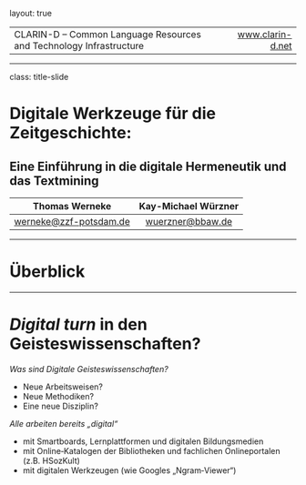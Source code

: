 layout: true
  
<div class="my-header"></div>

<div class="my-footer">
  <table>
    <tr>
      <td>CLARIN-D &ndash; Common Language Resources and Technology Infrastructure</td>
      <td style="text-align:right"><a href="https://www.clarin-d.net/">www.clarin-d.net</a></td>
    </tr>
  </table>
</div>

---

class: title-slide

# Digitale Werkzeuge für die Zeitgeschichte:
## Eine Einführung in die digitale Hermeneutik und das Textmining

| Thomas Werneke  | Kay-Michael Würzner |
|:---------------:|:-------------------:|
| [werneke@zzf-potsdam.de](mailto:werneke@zzf-potsdam.de) | [wuerzner@bbaw.de](mailto:wuerzner@bbaw.de) |

---

# Überblick

---

# _Digital turn_ in den Geisteswissenschaften?

_Was sind Digitale Geisteswissenschaften?_
- Neue Arbeitsweisen?
- Neue Methodiken?
- Eine neue Disziplin?

_Alle arbeiten bereits „digital“_
- mit Smartboards, Lernplattformen und digitalen Bildungsmedien
- mit Online‐Katalogen der Bibliotheken und fachlichen Onlineportalen (z.B. HSozKult)
- mit digitalen Werkzeugen (wie Googles „Ngram‐Viewer“)
